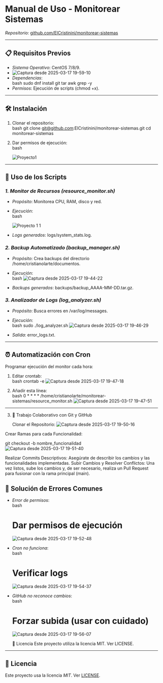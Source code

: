 # Manual de Uso - Monitorear Sistemas  
*Repositorio:* [github.com/ElCristinini/monitorear-sistemas](https://github.com/ElCristinini/monitorear-sistemas)  

---

## 📋 Requisitos Previos  
- *Sistema Operativo*: CentOS 7/8/9.
-  ![Captura desde 2025-03-17 19-59-10](https://github.com/user-attachments/assets/2e45a32f-d35a-410a-b8d3-c1ed69481d32)
- *Dependencias*:  
  bash
  sudo dnf install git tar awk grep -y
- *Permisos*: Ejecución de scripts (chmod +x).  
---
## 🛠 Instalación  
1. Clonar el repositorio:  
   bash
   git clone git@github.com:ElCristinini/monitorear-sistemas.git
   cd monitorear-sistemas
   

2. Dar permisos de ejecución:  
   bash
   
   ![Proyecto1](https://github.com/user-attachments/assets/eba036d7-dc85-4c9e-9f79-19d2d99730f8)

---

## 🚀 Uso de los Scripts  
### *1. Monitor de Recursos (resource_monitor.sh)*  
- *Propósito*: Monitorea CPU, RAM, disco y red.  
- *Ejecución*:  
  bash
  
  ![Proyecto 1 1](https://github.com/user-attachments/assets/9b87374f-aa0e-4861-815d-b1ee3246e5b9)

- *Logs generados*: logs/system_stats.log.  

### *2. Backup Automatizado (backup_manager.sh)*  
- *Propósito*: Crea backups del directorio /home/cristianolarte/documentos.  
- *Ejecución*:  
  bash
  ![Captura desde 2025-03-17 19-44-22](https://github.com/user-attachments/assets/f3b5dfb6-3dc9-40e7-a2d9-10744e544da2)

- *Backups generados*: backups/backup_AAAA-MM-DD.tar.gz.  

### *3. Analizador de Logs (log_analyzer.sh)*  
- *Propósito*: Busca errores en /var/log/messages.  
- *Ejecución*:  
  bash
  sudo ./log_analyzer.sh
  ![Captura desde 2025-03-17 19-46-29](https://github.com/user-attachments/assets/779520e0-9e12-475d-a63b-85fec43f2041)

- *Salida*: error_logs.txt.  

---

## ⏰ Automatización con Cron  
Programar ejecución del monitor cada hora:  
1. Editar crontab:  
   bash
   crontab -e
     ![Captura desde 2025-03-17 19-47-18](https://github.com/user-attachments/assets/fbbb9798-f133-4d2b-82d3-f30a9a9f3352)

2. Añadir esta línea:  
   bash
   0 * * * * /home/cristianolarte/monitorear-sistemas/resource_monitor.sh
     ![Captura desde 2025-03-17 19-47-51](https://github.com/user-attachments/assets/abb97910-2406-4b21-acf5-9bacd9ed026d)


---
3. 👥 Trabajo Colaborativo con Git y GitHub

    Clonar el Repositorio:
![Captura desde 2025-03-17 19-50-16](https://github.com/user-attachments/assets/d2e0daf5-2b5b-49c3-855e-83cf6125d960)

Crear Ramas para cada Funcionalidad:

git checkout -b nombre_funcionalidad
![Captura desde 2025-03-17 19-51-40](https://github.com/user-attachments/assets/fc4e74e9-236c-4c44-897e-a645a2bc8f76)

Realizar Commits Descriptivos:
Asegúrate de describir los cambios y las funcionalidades implementadas.
Subir Cambios y Resolver Conflictos:
Una vez listos, sube los cambios y, de ser necesario, realiza un Pull Request para fusionar con la rama principal (main).

## 🐛 Solución de Errores Comunes  
- *Error de permisos*:  
  bash
  # Dar permisos de ejecución
    ![Captura desde 2025-03-17 19-52-48](https://github.com/user-attachments/assets/d535f85f-666b-4f8d-8707-69368db3427a)

- *Cron no funciona*:  
  bash
   # Verificar logs
  ![Captura desde 2025-03-17 19-54-37](https://github.com/user-attachments/assets/63976867-a248-403f-aac8-0f1f99260875)

    
- *GitHub no reconoce cambios*:  
  bash
    # Forzar subida (usar con cuidado)
  ![Captura desde 2025-03-17 19-56-07](https://github.com/user-attachments/assets/e0b2856f-05ce-40be-855d-971bc624e1a5)

  📜 Licencia
  Este proyecto utiliza la licencia MIT. Ver LICENSE.
---

## 📄 Licencia  
Este proyecto usa la licencia *MIT*. Ver [LICENSE](LICENSE).
